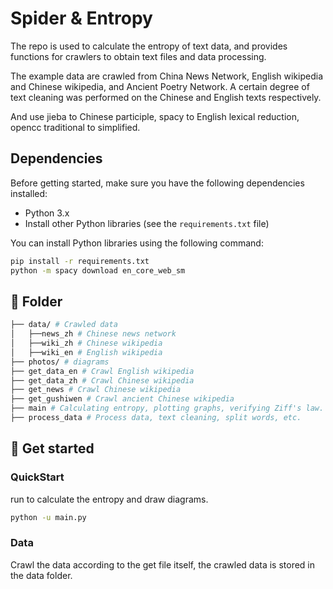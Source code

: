 # Spider & Entropy

The repo is used to calculate the entropy of text data, and provides functions for crawlers to obtain text files and data processing.

The example data are crawled from China News Network, English wikipedia and Chinese wikipedia, and Ancient Poetry Network. A certain degree of text cleaning was performed on the Chinese and English texts respectively.

And use jieba to Chinese participle, spacy to English lexical reduction, opencc traditional to simplified.

## Dependencies

Before getting started, make sure you have the following dependencies installed:

- Python 3.x
- Install other Python libraries (see the `requirements.txt` file)

You can install Python libraries using the following command:

```bash
pip install -r requirements.txt
python -m spacy download en_core_web_sm
```

## 📁 Folder

```bash
├── data/ # Crawled data
│   ├──news_zh # Chinese news network 
│   ├──wiki_zh # Chinese wikipedia
│   ├──wiki_en # English wikipedia
├── photos/ # diagrams
├── get_data_en # Crawl English wikipedia
├── get_data_zh # Crawl Chinese wikipedia
├── get_news # Crawl Chinese wikipedia
├── get_gushiwen # Crawl ancient Chinese wikipedia
├── main # Calculating entropy, plotting graphs, verifying Ziff's law.
├── process_data # Process data, text cleaning, split words, etc.
```

## 🔧 Get started

### QuickStart

run to calculate the entropy and draw diagrams.

```bash
python -u main.py
```

### Data

Crawl the data according to the get file itself, the crawled data is stored in the data folder.
